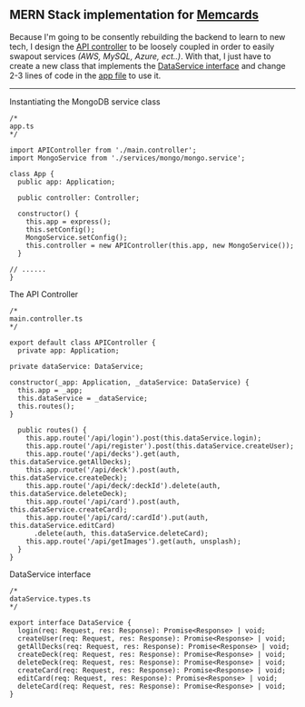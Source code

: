 ## MERN Stack implementation for [Memcards](../../README.md)

Because I'm going to be consently rebuilding the backend to learn to new tech, I design the [API controller](./src/main.controller.ts) to be loosely coupled in order to easily swapout services *(AWS, MySQL, Azure, ect..)*. With that, I just have to create a new class that implements the [DataService interface](./src/services/dataService.types.ts) and change 2-3 lines of code in the [app file](./src/app.ts) to use it.

---

Instantiating the MongoDB service class

    /*
    app.ts
    */

    import APIController from './main.controller';
    import MongoService from './services/mongo/mongo.service';

    class App {
      public app: Application;

      public controller: Controller;

      constructor() {
        this.app = express();
        this.setConfig();
        MongoService.setConfig();
        this.controller = new APIController(this.app, new MongoService());
      }

    // ...... 
    }



The API Controller

    /*
    main.controller.ts
    */

    export default class APIController {
      private app: Application;

    private dataService: DataService;

    constructor(_app: Application, _dataService: DataService) {
      this.app = _app;
      this.dataService = _dataService;
      this.routes();
    }

      public routes() {
        this.app.route('/api/login').post(this.dataService.login);
        this.app.route('/api/register').post(this.dataService.createUser);
        this.app.route('/api/decks').get(auth, this.dataService.getAllDecks);
        this.app.route('/api/deck').post(auth, this.dataService.createDeck);
        this.app.route('/api/deck/:deckId').delete(auth, this.dataService.deleteDeck);
        this.app.route('/api/card').post(auth, this.dataService.createCard);
        this.app.route('/api/card/:cardId').put(auth, this.dataService.editCard)
          .delete(auth, this.dataService.deleteCard);
        this.app.route('/api/getImages').get(auth, unsplash);
      }
    }


DataService interface

    /*
    dataService.types.ts
    */

    export interface DataService {
      login(req: Request, res: Response): Promise<Response> | void;
      createUser(req: Request, res: Response): Promise<Response> | void;
      getAllDecks(req: Request, res: Response): Promise<Response> | void;
      createDeck(req: Request, res: Response): Promise<Response> | void;
      deleteDeck(req: Request, res: Response): Promise<Response> | void;
      createCard(req: Request, res: Response): Promise<Response> | void;
      editCard(req: Request, res: Response): Promise<Response> | void;
      deleteCard(req: Request, res: Response): Promise<Response> | void;
    }
